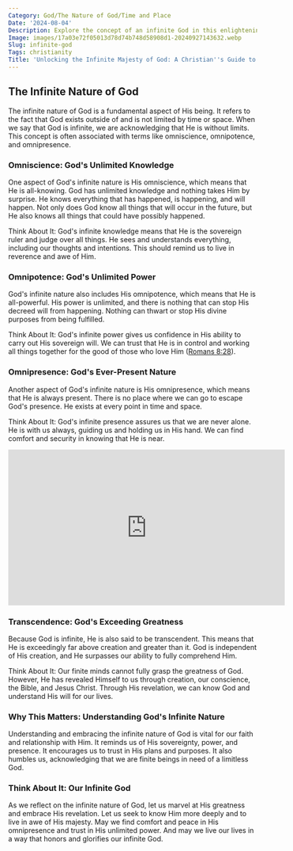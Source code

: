 ```yaml
---
Category: God/The Nature of God/Time and Place
Date: '2024-08-04'
Description: Explore the concept of an infinite God in this enlightening article that delves into the boundless nature of deity without limits or boundaries. Discover the depth and awe-inspiring essence of a divine being beyond human comprehension.
Image: images/17a03e72f05013d78d74b748d58908d1-20240927143632.webp
Slug: infinite-god
Tags: christianity
Title: 'Unlocking the Infinite Majesty of God: A Christian''s Guide to Understanding His Limitless Nature'
---
```


## The Infinite Nature of God

The infinite nature of God is a fundamental aspect of His being. It refers to the fact that God exists outside of and is not limited by time or space. When we say that God is infinite, we are acknowledging that He is without limits. This concept is often associated with terms like omniscience, omnipotence, and omnipresence.

### Omniscience: God's Unlimited Knowledge

One aspect of God's infinite nature is His omniscience, which means that He is all-knowing. God has unlimited knowledge and nothing takes Him by surprise. He knows everything that has happened, is happening, and will happen. Not only does God know all things that will occur in the future, but He also knows all things that could have possibly happened. 

Think About It: God's infinite knowledge means that He is the sovereign ruler and judge over all things. He sees and understands everything, including our thoughts and intentions. This should remind us to live in reverence and awe of Him.

### Omnipotence: God's Unlimited Power

God's infinite nature also includes His omnipotence, which means that He is all-powerful. His power is unlimited, and there is nothing that can stop His decreed will from happening. Nothing can thwart or stop His divine purposes from being fulfilled.

Think About It: God's infinite power gives us confidence in His ability to carry out His sovereign will. We can trust that He is in control and working all things together for the good of those who love Him ([Romans 8:28](https://www.bibleref.com/Romans/8/Romans-8-28.html)).

### Omnipresence: God's Ever-Present Nature

Another aspect of God's infinite nature is His omnipresence, which means that He is always present. There is no place where we can go to escape God's presence. He exists at every point in time and space.

Think About It: God's infinite presence assures us that we are never alone. He is with us always, guiding us and holding us in His hand. We can find comfort and security in knowing that He is near.


<iframe width="560" height="315" src="https://www.youtube.com/embed/x7ogV49WGco" frameborder="0" allow="autoplay; encrypted-media" allowfullscreen></iframe>


### Transcendence: God's Exceeding Greatness

Because God is infinite, He is also said to be transcendent. This means that He is exceedingly far above creation and greater than it. God is independent of His creation, and He surpasses our ability to fully comprehend Him.

Think About It: Our finite minds cannot fully grasp the greatness of God. However, He has revealed Himself to us through creation, our conscience, the Bible, and Jesus Christ. Through His revelation, we can know God and understand His will for our lives.

### Why This Matters: Understanding God's Infinite Nature

Understanding and embracing the infinite nature of God is vital for our faith and relationship with Him. It reminds us of His sovereignty, power, and presence. It encourages us to trust in His plans and purposes. It also humbles us, acknowledging that we are finite beings in need of a limitless God.

### Think About It: Our Infinite God

As we reflect on the infinite nature of God, let us marvel at His greatness and embrace His revelation. Let us seek to know Him more deeply and to live in awe of His majesty. May we find comfort and peace in His omnipresence and trust in His unlimited power. And may we live our lives in a way that honors and glorifies our infinite God.